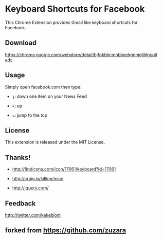 # Keyboard Shortcuts for Facebook #

This Chrome Extension provides Gmail like keyboard shortcuts for Facebook.

## Download ##

https://chrome.google.com/webstore/detail/bjfnkbhnmhblmehgnnjglihlgcoiladc

## Usage ##

Simply open facebook.com then type:

- `j`: down one item on your News Feed

- `k`: up

- `u`: jump to the top

## License ##

This extension is released under the MIT License.

## Thanks! ##

- http://findicons.com/icon/17061/keyboard?id=17061

- http://craig.is/killing/mice

- http://jquery.com/

## Feedback ##

http://twitter.com/kekeblom

## forked from https://github.com/zuzara